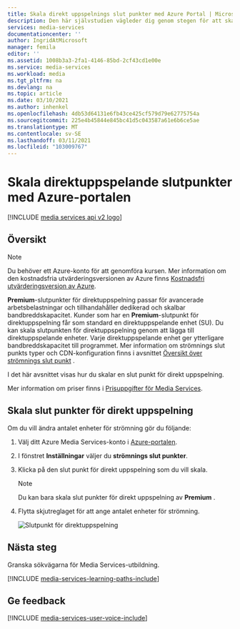 ```yaml
---
title: Skala direkt uppspelnings slut punkter med Azure Portal | Microsoft Docs
description: Den här självstudien vägleder dig genom stegen för att skala slut punkter för direkt uppspelning med Azure Portal.
services: media-services
documentationcenter: ''
author: IngridAtMicrosoft
manager: femila
editor: ''
ms.assetid: 1008b3a3-2fa1-4146-85bd-2cf43cd1e00e
ms.service: media-services
ms.workload: media
ms.tgt_pltfrm: na
ms.devlang: na
ms.topic: article
ms.date: 03/10/2021
ms.author: inhenkel
ms.openlocfilehash: 4db53d64131e6fb43ce425cf579d79e62775754a
ms.sourcegitcommit: 225e4b45844e845bc41d5c043587a61e6b6ce5ae
ms.translationtype: MT
ms.contentlocale: sv-SE
ms.lasthandoff: 03/11/2021
ms.locfileid: "103009767"
---
```

# <a name="scale-streaming-endpoints-with-the-azure-portal"></a>Skala direktuppspelande slutpunkter med Azure-portalen

[!INCLUDE [media services api v2 logo](./includes/v2-hr.md)]

## <a name="overview"></a>Översikt

> [!NOTE]
> Du behöver ett Azure-konto för att genomföra kursen. Mer information om den kostnadsfria utvärderingsversionen av Azure finns [Kostnadsfri utvärderingsversion av Azure](https://azure.microsoft.com/pricing/free-trial/). 
> 
> 

**Premium**-slutpunkter för direktuppspelning passar för avancerade arbetsbelastningar och tillhandahåller dedikerad och skalbar bandbreddskapacitet. Kunder som har en **Premium**-slutpunkt för direktuppspelning får som standard en direktuppspelande enhet (SU). Du kan skala slutpunkten för direktuppspelning genom att lägga till direktuppspelande enheter. Varje direktuppspelande enhet ger ytterligare bandbreddskapacitet till programmet. Mer information om strömnings slut punkts typer och CDN-konfiguration finns i avsnittet [Översikt över strömnings slut punkt](media-services-streaming-endpoints-overview.md) .
 
I det här avsnittet visas hur du skalar en slut punkt för direkt uppspelning.

Mer information om priser finns i [Prisuppgifter för Media Services](https://azure.microsoft.com/pricing/details/media-services/).

## <a name="scale-streaming-endpoints"></a>Skala slut punkter för direkt uppspelning

Om du vill ändra antalet enheter för strömning gör du följande:

1. Välj ditt Azure Media Services-konto i [Azure-portalen](https://portal.azure.com/).
2. I fönstret **Inställningar** väljer du **strömnings slut punkter**.
3. Klicka på den slut punkt för direkt uppspelning som du vill skala. 

    > [!NOTE] 
    > Du kan bara skala slut punkter för direkt uppspelning av **Premium** .

4. Flytta skjutreglaget för att ange antalet enheter för strömning.

    ![Slutpunkt för direktuppspelning](./media/media-services-portal-manage-streaming-endpoints/media-services-manage-streaming-endpoints3.png)

## <a name="next-steps"></a>Nästa steg
Granska sökvägarna för Media Services-utbildning.

[!INCLUDE [media-services-learning-paths-include](../../../includes/media-services-learning-paths-include.md)]

## <a name="provide-feedback"></a>Ge feedback
[!INCLUDE [media-services-user-voice-include](../../../includes/media-services-user-voice-include.md)]

